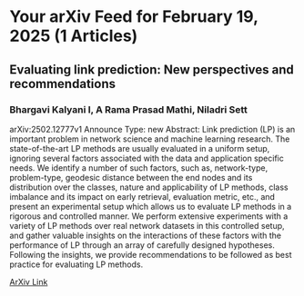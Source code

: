 <h1>Your arXiv Feed for February 19, 2025 (1 Articles)</h1>
<h2>Evaluating link prediction: New perspectives and recommendations</h2>
<h3>Bhargavi Kalyani I, A Rama Prasad Mathi, Niladri Sett</h3>
<p>arXiv:2502.12777v1 Announce Type: new 
Abstract: Link prediction (LP) is an important problem in network science and machine learning research. The state-of-the-art LP methods are usually evaluated in a uniform setup, ignoring several factors associated with the data and application specific needs. We identify a number of such factors, such as, network-type, problem-type, geodesic distance between the end nodes and its distribution over the classes, nature and applicability of LP methods, class imbalance and its impact on early retrieval, evaluation metric, etc., and present an experimental setup which allows us to evaluate LP methods in a rigorous and controlled manner. We perform extensive experiments with a variety of LP methods over real network datasets in this controlled setup, and gather valuable insights on the interactions of these factors with the performance of LP through an array of carefully designed hypotheses. Following the insights, we provide recommendations to be followed as best practice for evaluating LP methods.</p>
<a href='https://arxiv.org/abs/2502.12777'>ArXiv Link</a>


